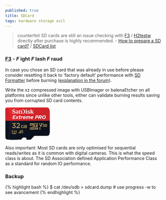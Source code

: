 ```yaml
---
published: true
title: SDCard
tags: hardware storage evil
---
```

>  counterfeit SD cards are still an issue checking with [F3](https://fight-flash-fraud.readthedocs.io/en/stable/) / [H2testw](https://www.heise.de/download/product/h2testw-50539) directly after purchase is highly recommended. - [How to prepare a SD card?](https://docs.armbian.com/User-Guide_Getting-Started/#how-to-prepare-a-sd-card) / [SDCard list](https://github.com/yduf/yduf.github.io/issues/5)

### [F3](https://fight-flash-fraud.readthedocs.io/en/stable/) -  _F_ ight _F_ lash _F_ raud

In case you chose an SD card that was already in use before please consider resetting it back to ‘factory default’ performance with [SD Formatter](https://www.sdcard.org/downloads/formatter/) before burning ([explanation in the forum](https://forum.armbian.com/topic/3776-the-partition-is-not-resized-to-full-sd-card-size/)). 

Write the xz compressed image with USBImager or balenaEtcher on all platforms since unlike other tools, either can validate burning results saving you from corrupted SD card contents.

[![A1 and A2 cards from sandisk](https://raw.githubusercontent.com/armbian/documentation/master/docs/images/sandisk-extremepro-a1.png)](https://docs.armbian.com/User-Guide_Getting-Started/#how-to-prepare-a-sd-card)

Also important: Most SD cards are only optimised for sequential reads/writes as it is common with digital cameras. This is what the speed class is about. The SD Association defined Application Performance Class as a standard for random IO performance.

### Backup

{% highlight bash %}
$ cat /dev/sdb > sdcard.dump	# use progress -w to see avancement
{% endhighlight %}
